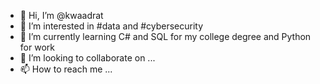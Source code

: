 - 👋 Hi, I’m @kwaadrat
- 👀 I’m interested in #data and #cybersecurity
- 🌱 I’m currently learning C# and SQL for my college degree and Python for work
- 💞️ I’m looking to collaborate on ...
- 📫 How to reach me ...

<!---
kwaadrat/kwaadrat is a ✨ special ✨ repository because its `README.md` (this file) appears on your GitHub profile.
You can click the Preview link to take a look at your changes.
--->
